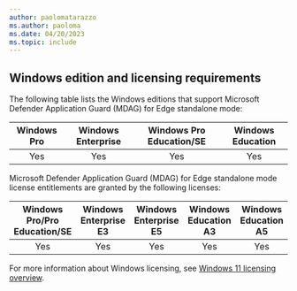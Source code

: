 ```yaml
---
author: paolomatarazzo
ms.author: paoloma
ms.date: 04/20/2023
ms.topic: include
---
```


## Windows edition and licensing requirements

The following table lists the Windows editions that support Microsoft Defender Application Guard (MDAG) for Edge standalone mode:

|Windows Pro|Windows Enterprise|Windows Pro Education/SE|Windows Education|
|:---:|:---:|:---:|:---:|
|Yes|Yes|Yes|Yes|

Microsoft Defender Application Guard (MDAG) for Edge standalone mode license entitlements are granted by the following licenses:

|Windows Pro/Pro Education/SE|Windows Enterprise E3|Windows Enterprise E5|Windows Education A3|Windows Education A5|
|:---:|:---:|:---:|:---:|:---:|
|Yes|Yes|Yes|Yes|Yes|

For more information about Windows licensing, see [Windows 11 licensing overview](https://learn.microsoft.com).
